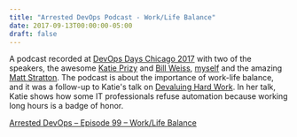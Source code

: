 ```yaml
---
title: "Arrested DevOps Podcast - Work/Life Balance"
date: 2017-09-13T00:00:00-05:00
draft: false
---
```


A podcast recorded at <a href="https://www.devopsdays.org/events/2017-chicago/welcome/" target=_blank>DevOps Days Chicago 2017</a> with two of the speakers, the awesome <a href="https://twitter.com/kprizy" target=_blank>Katie Prizy</a> and <a href="https://twitter.com/BillWeiss" target=_blank>Bill Weiss</a>, <a href="https://twitter.com/divineops" target=_blank>myself</a> and the amazing <a href="https://twitter.com/mattstratton" target=_blank>Matt Stratton</a>. The podcast is about the importance of work-life balance, and it was a follow-up to Katie's talk on <a href="https://www.devopsdays.org/events/2017-chicago/program/katie-prizy/" target=_blank>Devaluing Hard Work</a>. In her talk, Katie shows how some IT professionals refuse automation because working long hours is a badge of honor. 

<a href="https://www.arresteddevops.com/work-life/" target=_blank>Arrested DevOps – Episode 99 – Work/Life Balance</a>










